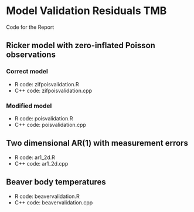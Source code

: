 # Model Validation Residuals TMB
Code for the Report 


 ## Ricker model with zero-inflated Poisson observations
 
 ### Correct model
 
 * R code: zifpoisvalidation.R
 * C++ code: zifpoisvalidation.cpp
 
 ### Modified model
 
 * R code: poisvalidation.R
 * C++ code: poisvalidation.cpp
 
 ## Two dimensional AR(1) with measurement errors

* R code: ar1_2d.R
* C++ code: ar1_2d.cpp

## Beaver body temperatures  
* R code: beavervalidation.R
* C++ code: beavervalidation.cpp
 

